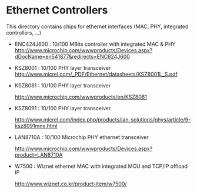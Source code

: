 Ethernet Controllers
====================

  This directory contains chips for ethernet interfaces (MAC, PHY, integrated controllers, ...)

  * ENC424J600 : 10/100 MBits controller with integrated MAC & PHY
      http://www.microchip.com/wwwproducts/Devices.aspx?dDocName=en541877&redirects=ENC624J600

  * KSZ8001 : 10/100 PHY layer transceiver
      http://www.micrel.com/_PDF/Ethernet/datasheets/KSZ8001L_S.pdf

  * KSZ8081 : 10/100 PHY layer transceiver

      http://www.microchip.com/wwwproducts/en/KSZ8081

  * KSZ8091 : 10/100 PHY layer transceiver

      http://www.micrel.com/index.php/products/lan-solutions/phys/article/9-ksz8091mnx.html

  * LAN8710A : 10/100 Microchip PHY ethernet transceiver

      http://www.microchip.com/wwwproducts/Devices.aspx?product=LAN8710A

  * W7500    : Wiznet ethernet MAC with integrated MCU and TCP/IP offload IP

      http://www.wiznet.co.kr/product-item/w7500/